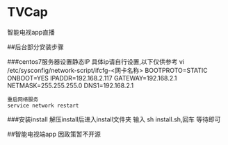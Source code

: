 # TVCap
智能电视app直播

##后台部分安装步骤

###centos7服务器设置静态IP
	具体ip请自行设置,以下仅供参考
	vi /etc/sysconfig/network-script/ifcfg-<网卡名称>
	BOOTPROTO=STATIC
	ONBOOT=YES
	IPADDR=192.168.2.117
	GATEWAY=192.168.2.1
	NETMASK=255.255.255.0
	DNS1=192.168.2.1
	
	重启网络服务
	service network restart
	
###安装install
	解压install后进入install文件夹
	输入 sh install.sh,回车
	等待即可
	
##智能电视端app
	因政策暂不开源